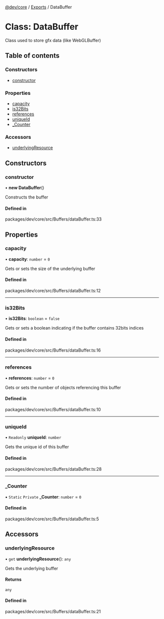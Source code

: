 [@dev/core](../README.md) / [Exports](../modules.md) / DataBuffer

# Class: DataBuffer

Class used to store gfx data (like WebGLBuffer)

## Table of contents

### Constructors

- [constructor](DataBuffer.md#constructor)

### Properties

- [capacity](DataBuffer.md#capacity)
- [is32Bits](DataBuffer.md#is32bits)
- [references](DataBuffer.md#references)
- [uniqueId](DataBuffer.md#uniqueid)
- [\_Counter](DataBuffer.md#_counter)

### Accessors

- [underlyingResource](DataBuffer.md#underlyingresource)

## Constructors

### constructor

• **new DataBuffer**()

Constructs the buffer

#### Defined in

packages/dev/core/src/Buffers/dataBuffer.ts:33

## Properties

### capacity

• **capacity**: `number` = `0`

Gets or sets the size of the underlying buffer

#### Defined in

packages/dev/core/src/Buffers/dataBuffer.ts:12

___

### is32Bits

• **is32Bits**: `boolean` = `false`

Gets or sets a boolean indicating if the buffer contains 32bits indices

#### Defined in

packages/dev/core/src/Buffers/dataBuffer.ts:16

___

### references

• **references**: `number` = `0`

Gets or sets the number of objects referencing this buffer

#### Defined in

packages/dev/core/src/Buffers/dataBuffer.ts:10

___

### uniqueId

• `Readonly` **uniqueId**: `number`

Gets the unique id of this buffer

#### Defined in

packages/dev/core/src/Buffers/dataBuffer.ts:28

___

### \_Counter

▪ `Static` `Private` **\_Counter**: `number` = `0`

#### Defined in

packages/dev/core/src/Buffers/dataBuffer.ts:5

## Accessors

### underlyingResource

• `get` **underlyingResource**(): `any`

Gets the underlying buffer

#### Returns

`any`

#### Defined in

packages/dev/core/src/Buffers/dataBuffer.ts:21
